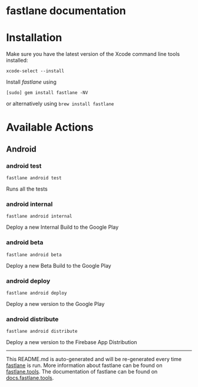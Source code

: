 fastlane documentation
================

# Installation

Make sure you have the latest version of the Xcode command line tools installed:

```
xcode-select --install
```

Install _fastlane_ using

```
[sudo] gem install fastlane -NV
```

or alternatively using `brew install fastlane`

# Available Actions

## Android

### android test

```
fastlane android test
```

Runs all the tests

### android internal

```
fastlane android internal
```

Deploy a new Internal Build to the Google Play

### android beta

```
fastlane android beta
```

Deploy a new Beta Build to the Google Play

### android deploy

```
fastlane android deploy
```

Deploy a new version to the Google Play

### android distribute

```
fastlane android distribute
```

Deploy a new version to the Firebase App Distribution

----

This README.md is auto-generated and will be re-generated every
time [fastlane](https://fastlane.tools) is run. More information about fastlane can be found
on [fastlane.tools](https://fastlane.tools). The documentation of fastlane can be found
on [docs.fastlane.tools](https://docs.fastlane.tools).
